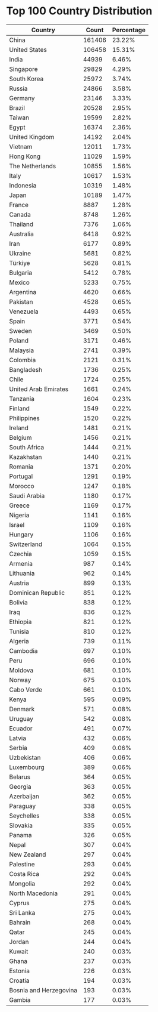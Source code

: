 # Top 100 Country Distribution
| Country | Count | Percentage |
|----|----|----|
| China | 161406 | 23.22% |
| United States | 106458 | 15.31% |
| India | 44939 | 6.46% |
| Singapore | 29829 | 4.29% |
| South Korea | 25972 | 3.74% |
| Russia | 24866 | 3.58% |
| Germany | 23146 | 3.33% |
| Brazil | 20528 | 2.95% |
| Taiwan | 19599 | 2.82% |
| Egypt | 16374 | 2.36% |
| United Kingdom | 14192 | 2.04% |
| Vietnam | 12011 | 1.73% |
| Hong Kong | 11029 | 1.59% |
| The Netherlands | 10855 | 1.56% |
| Italy | 10617 | 1.53% |
| Indonesia | 10319 | 1.48% |
| Japan | 10189 | 1.47% |
| France | 8887 | 1.28% |
| Canada | 8748 | 1.26% |
| Thailand | 7376 | 1.06% |
| Australia | 6418 | 0.92% |
| Iran | 6177 | 0.89% |
| Ukraine | 5681 | 0.82% |
| Türkiye | 5628 | 0.81% |
| Bulgaria | 5412 | 0.78% |
| Mexico | 5233 | 0.75% |
| Argentina | 4620 | 0.66% |
| Pakistan | 4528 | 0.65% |
| Venezuela | 4493 | 0.65% |
| Spain | 3771 | 0.54% |
| Sweden | 3469 | 0.50% |
| Poland | 3171 | 0.46% |
| Malaysia | 2741 | 0.39% |
| Colombia | 2121 | 0.31% |
| Bangladesh | 1736 | 0.25% |
| Chile | 1724 | 0.25% |
| United Arab Emirates | 1661 | 0.24% |
| Tanzania | 1604 | 0.23% |
| Finland | 1549 | 0.22% |
| Philippines | 1520 | 0.22% |
| Ireland | 1481 | 0.21% |
| Belgium | 1456 | 0.21% |
| South Africa | 1444 | 0.21% |
| Kazakhstan | 1440 | 0.21% |
| Romania | 1371 | 0.20% |
| Portugal | 1291 | 0.19% |
| Morocco | 1247 | 0.18% |
| Saudi Arabia | 1180 | 0.17% |
| Greece | 1169 | 0.17% |
| Nigeria | 1141 | 0.16% |
| Israel | 1109 | 0.16% |
| Hungary | 1106 | 0.16% |
| Switzerland | 1064 | 0.15% |
| Czechia | 1059 | 0.15% |
| Armenia | 987 | 0.14% |
| Lithuania | 962 | 0.14% |
| Austria | 899 | 0.13% |
| Dominican Republic | 851 | 0.12% |
| Bolivia | 838 | 0.12% |
| Iraq | 836 | 0.12% |
| Ethiopia | 821 | 0.12% |
| Tunisia | 810 | 0.12% |
| Algeria | 739 | 0.11% |
| Cambodia | 697 | 0.10% |
| Peru | 696 | 0.10% |
| Moldova | 681 | 0.10% |
| Norway | 675 | 0.10% |
| Cabo Verde | 661 | 0.10% |
| Kenya | 595 | 0.09% |
| Denmark | 571 | 0.08% |
| Uruguay | 542 | 0.08% |
| Ecuador | 491 | 0.07% |
| Latvia | 432 | 0.06% |
| Serbia | 409 | 0.06% |
| Uzbekistan | 406 | 0.06% |
| Luxembourg | 389 | 0.06% |
| Belarus | 364 | 0.05% |
| Georgia | 363 | 0.05% |
| Azerbaijan | 362 | 0.05% |
| Paraguay | 338 | 0.05% |
| Seychelles | 338 | 0.05% |
| Slovakia | 335 | 0.05% |
| Panama | 326 | 0.05% |
| Nepal | 307 | 0.04% |
| New Zealand | 297 | 0.04% |
| Palestine | 293 | 0.04% |
| Costa Rica | 292 | 0.04% |
| Mongolia | 292 | 0.04% |
| North Macedonia | 291 | 0.04% |
| Cyprus | 275 | 0.04% |
| Sri Lanka | 275 | 0.04% |
| Bahrain | 268 | 0.04% |
| Qatar | 245 | 0.04% |
| Jordan | 244 | 0.04% |
| Kuwait | 240 | 0.03% |
| Ghana | 237 | 0.03% |
| Estonia | 226 | 0.03% |
| Croatia | 194 | 0.03% |
| Bosnia and Herzegovina | 193 | 0.03% |
| Gambia | 177 | 0.03% |
